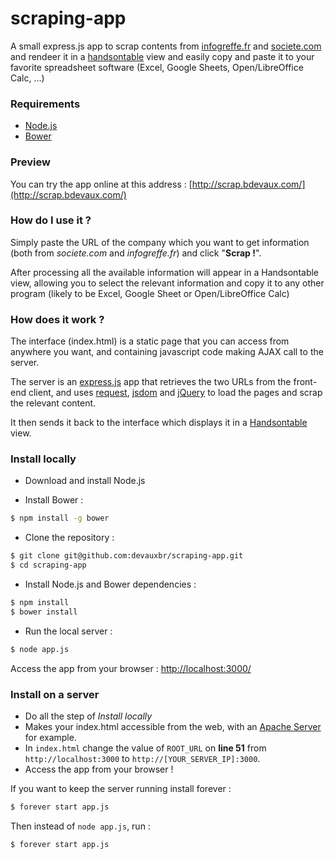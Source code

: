 # scraping-app
A small express.js app to scrap contents from [infogreffe.fr](https://www.infogreffe.fr/societes/) and [societe.com](http://www.societe.com/) and rendeer it in a [handsontable]((http://handsontable.com/)) view and easily copy and paste it to your favorite spreadsheet software (Excel, Google Sheets, Open/LibreOffice Calc, ...)

### Requirements

- [Node.js](https://nodejs.org/)
- [Bower](http://bower.io/)

### Preview

You can try the app online at this address :
[http://scrap.bdevaux.com/](http://scrap.bdevaux.com/)

### How do I use it ?

Simply paste the URL of the company which you want to get information (both from _societe.com_ and _infogreffe.fr_) and click "**Scrap !**".

After processing all the available information will appear in a Handsontable view, allowing you to select the relevant information and copy it to any other program (likely to be Excel, Google Sheet or Open/LibreOffice Calc)

### How does it work ?

The interface (index.html) is a static page that you can access from anywhere you want, and containing javascript code making AJAX call to the server.

The server is an [express.js](http://expressjs.com/) app that retrieves the two URLs from the front-end client, and uses [request](https://www.npmjs.com/package/request), [jsdom](https://www.npmjs.com/package/jsdom) and [jQuery](https://jquery.com/) to load the pages and scrap the relevant content.

It then sends it back to the interface which displays it in a [Handsontable](http://handsontable.com/) view.

### Install locally

- Download and install Node.js

- Install Bower :
```sh
$ npm install -g bower
```

- Clone the repository :
```sh
$ git clone git@github.com:devauxbr/scraping-app.git
$ cd scraping-app
```

- Install Node.js and Bower dependencies :
```sh
$ npm install
$ bower install
```

- Run the local server :
```sh
$ node app.js
```

Access the app from your browser :
[http://localhost:3000/](http://localhost:3000/)

### Install on a server

- Do all the step of _Install locally_
- Makes your index.html accessible from the web, with an [Apache Server](http://httpd.apache.org/) for example.
- In `index.html` change the value of `ROOT_URL` on **line 51** from `http://localhost:3000` to `http://[YOUR_SERVER_IP]:3000`.
- Access the app from your browser !


If you want to keep the server running install forever :
```sh
$ forever start app.js
```
Then instead of `node app.js`, run :
```sh
$ forever start app.js
```
